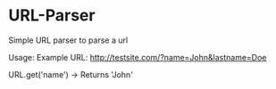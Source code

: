 # URL-Parser

Simple URL parser to parse a url

Usage: 
Example URL: http://testsite.com/?name=John&lastname=Doe

URL.get('name') -> Returns 'John'
